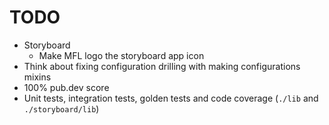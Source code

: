 # TODO

- Storyboard
  - Make MFL logo the storyboard app icon
- Think about fixing configuration drilling with making configurations mixins
- 100% pub.dev score
- Unit tests, integration tests, golden tests and code coverage (`./lib` and `./storyboard/lib`)
